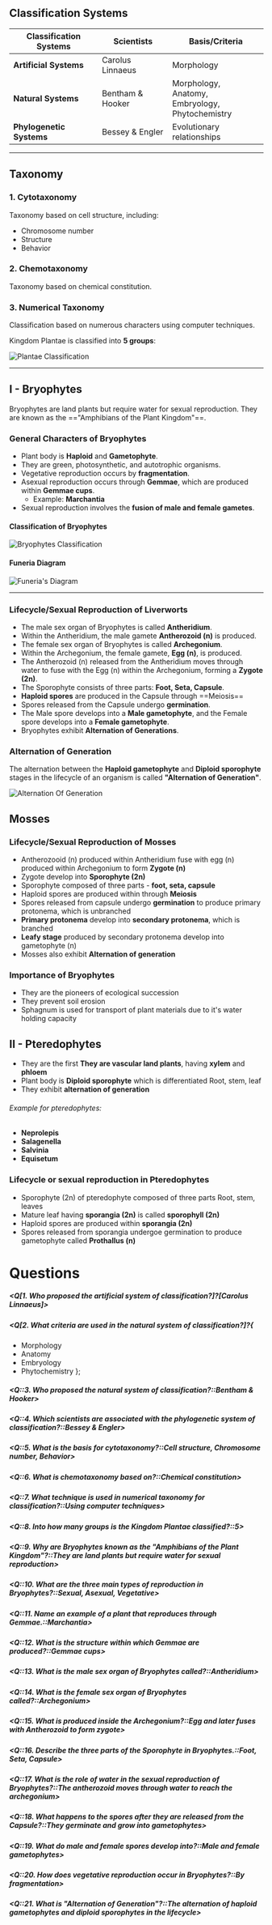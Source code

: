 ## Classification Systems

| Classification Systems | Scientists       | Basis/Criteria                                           |
| ---------------------- | ---------------- | -------------------------------------------------------- |
| **Artificial Systems** | Carolus Linnaeus | Morphology                                               |
| **Natural Systems**    | Bentham & Hooker  | Morphology, <br> Anatomy, <br> Embryology, <br> Phytochemistry |
| **Phylogenetic Systems** | Bessey & Engler  | Evolutionary relationships                               |

---

## Taxonomy

### 1. Cytotaxonomy

Taxonomy based on cell structure, including:

- Chromosome number
- Structure 
- Behavior

### 2. Chemotaxonomy

Taxonomy based on chemical constitution.

### 3. Numerical Taxonomy

Classification based on numerous characters using computer techniques.

Kingdom Plantae is classified into **5 groups**:

![Plantae Classification](PlantaeClassification.svg)

---

## I - Bryophytes

Bryophytes are land plants but require water for sexual reproduction. They are known as the =="Amphibians of the Plant Kingdom"==.

### General Characters of Bryophytes

- Plant body is **Haploid** and **Gametophyte**.
- They are green, photosynthetic, and autotrophic organisms.
- Vegetative reproduction occurs by **fragmentation**.
- Asexual reproduction occurs through **Gemmae**, which are produced within **Gemmae cups**.
  - Example: **Marchantia**
- Sexual reproduction involves the **fusion of male and female gametes**.

#### Classification of Bryophytes

![Bryophytes Classification](BryophytesClassification.svg)

#### Funeria Diagram

![Funeria's Diagram](FuneriaDiagram.svg)

---

### Lifecycle/Sexual Reproduction of Liverworts

- The male sex organ of Bryophytes is called **Antheridium**.
- Within the Antheridium, the male gamete **Antherozoid (n)** is produced.
- The female sex organ of Bryophytes is called **Archegonium**.
- Within the Archegonium, the female gamete, **Egg (n)**, is produced.
- The Antherozoid (n) released from the Antheridium moves through water to fuse with the Egg (n) within the Archegonium, forming a **Zygote (2n)**.
- The Sporophyte consists of three parts: **Foot, Seta, Capsule**.
- **Haploid spores** are produced in the Capsule through ==Meiosis==
- Spores released from the Capsule undergo **germination**.
- The Male spore develops into a **Male gametophyte**, and the Female spore develops into a **Female gametophyte**.
- Bryophytes exhibit **Alternation of Generations**.

### Alternation of Generation

The alternation between the **Haploid gametophyte** and **Diploid sporophyte** stages in the lifecycle of an organism is called **"Alternation of Generation"**.

![Alternation Of Generation](AlternationOfGeneration.svg)
## Mosses
### Lifecycle/Sexual Reproduction of Mosses

-  Antherozooid (n) produced within Antheridium fuse with egg (n) produced within  Archegonium to form **Zygote (n)**
-  Zygote develop into **Sporophyte (2n)**
-  Sporophyte composed of three parts - **foot, seta, capsule**
-  Haploid spores are produced within through **Meiosis**
-  Spores released from capsule undergo **germination** to produce primary protonema, which is unbranched
-  **Primary protonema** develop into **secondary protonema**, which is branched 
-  **Leafy stage** produced by secondary protonema develop into gametophyte (n)
-  Mosses also exhibit **Alternation of generation**

### Importance of Bryophytes 

-  They are the pioneers of ecological succession
-  They prevent soil erosion
-  Sphagnum is used for transport of plant materials due to it's water holding capacity 

## II - Pteredophytes

-  They are the first **They are vascular land plants**, having **xylem** and **phloem**
-  Plant body is **Diploid sporophyte** which is differentiated Root, stem, leaf
-  They exhibit **alternation of generation** 
###### Example for pteredophytes:
- **Neprolepis**
- **Salagenella**
- **Salvinia**
- **Equisetum**
### Lifecycle or sexual reproduction in Pteredophytes 

-  Sporophyte (2n) of pteredophyte composed of three parts Root, stem, leaves 
-  Mature leaf having **sporangia (2n)** is called **sporophyll (2n)**
-  Haploid spores are produced within **sporangia (2n)**
-  Spores released from sporangia undergoe germination to produce gametophyte called **Prothallus (n)** 
# Questions 

#####  <Q[1. Who proposed the artificial system of classification?]?[Carolus Linnaeus]>
##### <Q[2. What criteria are used in the natural system of classification?]?{
- Morphology
- Anatomy
- Embryology
- Phytochemistry
};
##### <Q::3. Who proposed the natural system of classification?::Bentham & Hooker>
##### <Q::4. Which scientists are associated with the phylogenetic system of classification?::Bessey & Engler>
##### <Q::5. What is the basis for cytotaxonomy?::Cell structure, Chromosome number, Behavior>
##### <Q::6. What is chemotaxonomy based on?::Chemical constitution>
##### <Q::7. What technique is used in numerical taxonomy for classification?::Using computer techniques>
##### <Q::8. Into how many groups is the Kingdom Plantae classified?::5>
##### <Q::9. Why are Bryophytes known as the "Amphibians of the Plant Kingdom"?::They are land plants but require water for sexual reproduction>
##### <Q::10. What are the three main types of reproduction in Bryophytes?::Sexual, Asexual, Vegetative>
##### <Q::11. Name an example of a plant that reproduces through Gemmae.::Marchantia>
##### <Q::12. What is the structure within which Gemmae are produced?::Gemmae cups>
##### <Q::13. What is the male sex organ of Bryophytes called?::Antheridium>
##### <Q::14. What is the female sex organ of Bryophytes called?::Archegonium>
##### <Q::15. What is produced inside the Archegonium?::Egg and later fuses with Antherozoid to form zygote>
##### <Q::16. Describe the three parts of the Sporophyte in Bryophytes.::Foot, Seta, Capsule>
##### <Q::17. What is the role of water in the sexual reproduction of Bryophytes?::The antherozoid moves through water to reach the archegonium>
##### <Q::18. What happens to the spores after they are released from the Capsule?::They germinate and grow into gametophytes>
##### <Q::19. What do male and female spores develop into?::Male and female gametophytes>
##### <Q::20. How does vegetative reproduction occur in Bryophytes?::By fragmentation>
##### <Q::21. What is "Alternation of Generation"?::The alternation of haploid gametophytes and diploid sporophytes in the lifecycle>
